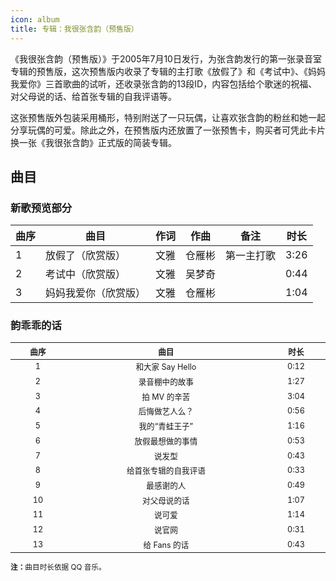 ```yaml
---
icon: album
title: 专辑：我很张含韵（预售版）
---
```


《我很张含韵（预售版）》于2005年7月10日发行，为张含韵发行的第一张录音室专辑的预售版，这次预售版内收录了专辑的主打歌《放假了》和《考试中》、《妈妈我爱你》三首歌曲的试听，还收录张含韵的13段ID，内容包括给个歌迷的祝福、对父母说的话、给首张专辑的自我评语等。

这张预售版外包装采用桶形，特别附送了一只玩偶，让喜欢张含韵的粉丝和她一起分享玩偶的可爱。除此之外，在预售版内还放置了一张预售卡，购买者可凭此卡片换一张《我很张含韵》正式版的简装专辑。

## 曲目

### 新歌预览部分

<table>
<thead>
<tr>
    <th>曲序</th>
    <th>曲目</th>
    <th>作词</th>
    <th>作曲</th>
    <th>备注</th>
    <th>时长</th>
</tr>
</thead>
<tbody>
<tr>
    <td>1</td>
    <td>放假了（欣赏版）</td>
    <td>文雅</td>
    <td>仓雁彬</td>
    <td>第一主打歌</td>
    <td>3:26</td>
</tr>
<tr>
    <td>2</td>
    <td>考试中（欣赏版）</td>
    <td>文雅</td>
    <td>吴梦奇</td>
    <td></td>
    <td>0:44</td>
</tr>
<tr>
    <td>3</td>
    <td>妈妈我爱你（欣赏版）</td>
    <td>文雅</td>
    <td>仓雁彬</td>
    <td></td>
    <td>1:04</td>
</tr>
</tbody>
</table>

### 韵乖乖的话

<table style="text-align:center; font-size:90%; width:100%; display:table">
<thead>
<tr>
    <th>曲序</th>
    <th>曲目</th>
    <th>时长</th>
</tr>
</thead>
<tbody>
<tr>
    <td>1</td>
    <td>和大家 Say Hello</td>
    <td>0:12</td>
</tr>
<tr>
    <td>2</td>
    <td>录音棚中的故事</td>
    <td>1:27</td>
</tr>
<tr>
    <td>3</td>
    <td>拍 MV 的辛苦</td>
    <td>3:04</td>
</tr>
<tr>
    <td>4</td>
    <td>后悔做艺人么？</td>
    <td>0:56</td>
</tr>
<tr>
    <td>5</td>
    <td>我的“青蛙王子”</td>
    <td>1:16</td>
</tr>
<tr>
    <td>6</td>
    <td>放假最想做的事情</td>
    <td>0:53</td>
</tr>
<tr>
    <td>7</td>
    <td>说发型</td>
    <td>0:43</td>
</tr>
<tr>
    <td>8</td>
    <td>给首张专辑的自我评语</td>
    <td>0:33</td>
</tr>
<tr>
    <td>9</td>
    <td>最感谢的人</td>
    <td>0:49</td>
</tr>
<tr>
    <td>10</td>
    <td>对父母说的话</td>
    <td>1:07</td>
</tr>
<tr>
    <td>11</td>
    <td>说可爱</td>
    <td>1:14</td>
</tr>
<tr>
    <td>12</td>
    <td>说官网</td>
    <td>0:31</td>
</tr>
<tr>
    <td>13</td>
    <td>给 Fans 的话</td>
    <td>0:43</td>
</tr>
</tbody>
</table>

<small>
<b>注：</b>曲目时长依据 QQ 音乐。
</small>